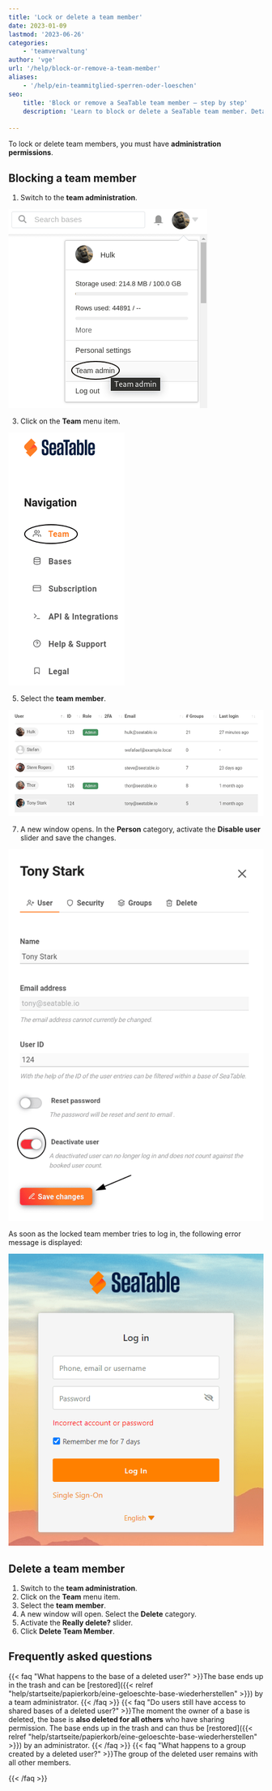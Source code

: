 ```yaml
---
title: 'Lock or delete a team member'
date: 2023-01-09
lastmod: '2023-06-26'
categories:
    - 'teamverwaltung'
author: 'vge'
url: '/help/block-or-remove-a-team-member'
aliases:
    - '/help/ein-teammitglied-sperren-oder-loeschen'
seo:
    title: 'Block or remove a SeaTable team member – step by step'
    description: 'Learn to block or delete a SeaTable team member. Detailed steps, permissions required, and what happens to shared bases or groups after removal.'

---
```


To lock or delete team members, you must have **administration permissions**.

## Blocking a team member

1. Switch to the **team administration**.

![Switch to the team administration](images/open-team-admin.png)

3. Click on the **Team** menu item.

![Click on the menu item Team](images/open-team-section.png)

5. Select the **team member**.

![Selection of the team member](images/select-user-to-deactivate.png)

7. A new window opens. In the **Person** category, activate the **Disable user** slider and save the changes.

![Deactivate the user and save the changes](images/deactivate-user-and-save.png)

As soon as the locked team member tries to log in, the following error message is displayed:

![Lock member's account error message in LogIn](images/Fehlermeldung-Account-sperren.png)

## Delete a team member

1. Switch to the **team administration**.
2. Click on the **Team** menu item.
3. Select the **team member**.
4. A new window will open. Select the **Delete** category.
5. Activate the **Really delete?** slider.
6. Click **Delete Team Member**.

## Frequently asked questions

{{< faq "What happens to the base of a deleted user?" >}}The base ends up in the trash and can be [restored]({{< relref "help/startseite/papierkorb/eine-geloeschte-base-wiederherstellen" >}}) by a team administrator.
{{< /faq >}}
{{< faq "Do users still have access to shared bases of a deleted user?" >}}The moment the owner of a base is deleted, the base is **also deleted for all others** who have sharing permission. The base ends up in the trash and can thus be [restored]({{< relref "help/startseite/papierkorb/eine-geloeschte-base-wiederherstellen" >}}) by an administrator.
{{< /faq >}}
{{< faq "What happens to a group created by a deleted user?" >}}The group of the deleted user remains with all other members.

{{< /faq >}}

